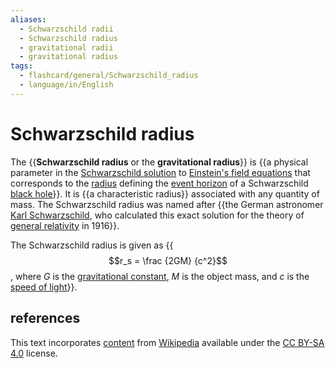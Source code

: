 ```yaml
---
aliases:
  - Schwarzschild radii
  - Schwarzschild radius
  - gravitational radii
  - gravitational radius
tags:
  - flashcard/general/Schwarzschild_radius
  - language/in/English
---
```


# Schwarzschild radius

The {{__Schwarzschild radius__ or the __gravitational radius__}} is {{a physical parameter in the [Schwarzschild solution](schwarzschild%20metric.md) to [Einstein's field equations](einstein%20field%20equations.md) that corresponds to the [radius](radius.md) defining the [event horizon](event%20horizon.md) of a Schwarzschild [black hole](black%20hole.md)}}. It is {{a characteristic radius}} associated with any quantity of mass. The Schwarzschild radius was named after {{the German astronomer [Karl Schwarzschild](Karl%20Schwarzschild.md), who calculated this exact solution for the theory of [general relativity](general%20relativity.md) in 1916}}. <!--SR:!2024-08-21,13,290!2024-08-22,14,290!2024-08-20,12,270!2024-08-14,6,230-->

The Schwarzschild radius is given as {{$$r_s = \frac {2GM} {c^2}$$, where _G_ is the [gravitational constant](gravitational%20constant.md), _M_ is the object mass, and _c_ is the [speed of light](speed%20of%20light.md)}}. <!--SR:!2024-09-01,20,270-->

## references

This text incorporates [content](https://en.wikipedia.org/wiki/Schwarzschild_radius) from [Wikipedia](Wikipedia.md) available under the [CC BY-SA 4.0](https://creativecommons.org/licenses/by-sa/4.0/) license.
